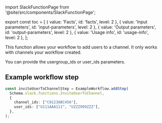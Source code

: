 import SlackFunctionPage from '@site/src/components/SlackFunctionPage';

export const toc = [
{ value: 'Facts', id: 'facts', level: 2 },
{ value: 'Input parameters', id: 'input-parameters', level: 2 },
{ value: 'Output parameters', id: 'output-parameters', level: 2 },
{ value: 'Usage info', id: 'usage-info', level: 2 },
];

<SlackFunctionPage jsonFile="invite_user_to_channel" >

This function allows your workflow to add users to a channel. It only works with channels your workflow created.

You can provide the usergroup_ids or user_ids parameters.

## Example workflow step

```ts
const inviteUserToChannelStep = ExampleWorkflow.addStep(
  Schema.slack.functions.InviteUserToChannel,
  {
    channel_ids: ["C0123ABC456"],
    user_ids: ["U111AAA111", "UZZZ999ZZZ"],
  },
);
```

</SlackFunctionPage>
